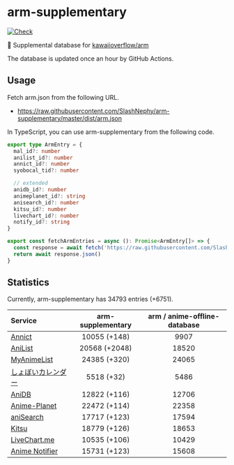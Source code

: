 # arm-supplementary

[![Check](https://github.com/SlashNephy/arm-supplementary/actions/workflows/check-node.yml/badge.svg)](https://github.com/SlashNephy/arm-supplementary/actions/workflows/check-node.yml)

💊 Supplemental database for [kawaiioverflow/arm](https://github.com/kawaiioverflow/arm)

The database is updated once an hour by GitHub Actions.

## Usage

Fetch arm.json from the following URL.

- https://raw.githubusercontent.com/SlashNephy/arm-supplementary/master/dist/arm.json

In TypeScript, you can use arm-supplementary from the following code.

```TypeScript
export type ArmEntry = {
  mal_id?: number
  anilist_id?: number
  annict_id?: number
  syobocal_tid?: number

  // extended
  anidb_id?: number
  animeplanet_id?: string
  anisearch_id?: number
  kitsu_id?: number
  livechart_id?: number
  notify_id?: string
}

export const fetchArmEntries = async (): Promise<ArmEntry[]> => {
  const response = await fetch('https://raw.githubusercontent.com/SlashNephy/arm-supplementary/master/dist/arm.json')
  return await response.json()
}
```

## Statistics

Currently, arm-supplementary has 34793 entries (+6751).

| Service                                     | arm-supplementary | arm / anime-offline-database |
| :------------------------------------------ | :---------------: | :--------------------------: |
| [Annict](https://annict.com)                |   10055 (+148)    |             9907             |
| [AniList](https://anilist.co)               |   20568 (+2048)   |            18520             |
| [MyAnimeList](https://myanimelist.net)      |   24385 (+320)    |            24065             |
| [しょぼいカレンダー](https://cal.syoboi.jp) |    5518 (+32)     |             5486             |
| [AniDB](https://anidb.net)                  |   12822 (+116)    |            12706             |
| [Anime-Planet](https://anime-planet.com)    |   22472 (+114)    |            22358             |
| [aniSearch](https://anisearch.com)          |   17717 (+123)    |            17594             |
| [Kitsu](https://kitsu.io)                   |   18779 (+126)    |            18653             |
| [LiveChart.me](https://livechart.me)        |   10535 (+106)    |            10429             |
| [Anime Notifier](https://notify.moe)        |   15731 (+123)    |            15608             |
